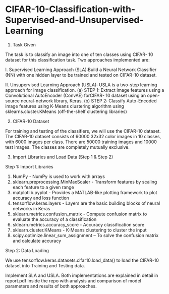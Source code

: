# CIFAR-10-Classification-with-Supervised-and-Unsupervised-Learning


1. Task Given

The task is to classify an image into one of ten classes using CIFAR- 10
dataset for this classification task. Two approaches implemented are:

I. Supervised Learning Approach (SLA):Build a Neural Network Classifier (NN)
with one hidden layer to be trained and tested on CIFAR-10 dataset.

II. Unsupervised Learning Approach (USLA): USLA is a two-step learning approach
for image classification.
(a) STEP 1: Extract image features using a Convolutional AutoEncoder (ConvAE) forCIFAR- 10 dataset using an open-source neural-network library,
Keras.
(b) STEP 2: Classify Auto-Encoded image features using K-Means clustering
algorithm using sklearns.cluster.KMeans (off-the-shelf clustering libraries)


2. CIFAR-10 Dataset

For training and testing of the classifiers, we will use the CIFAR-10 dataset. The
CIFAR-10 dataset consists of 60000 32x32 color images in 10 classes, with 6000
images per class. There are 50000 training images and 10000 test images. The classes
are completely mutually exclusive.


3. Import Libraries and Load Data (Step 1 & Step 2)

Step 1: Import Libraries
1) NumPy - NumPy is used to work with arrays
2) sklearn.preprocessing.MinMaxScaler - Transform features by scaling each feature to a
given range
3) matplotlib.pyplot - Provides a MATLAB-like plotting framework to plot accuracy and
loss function
4) tensorflow.keras.layers - Layers are the basic building blocks of neural networks in
Keras
5) sklearn.metrics.confusion_matrix - Compute confusion matrix to evaluate the accuracy
of a classification
6) sklearn.metrics.accuracy_score - Accuracy classification score
7) sklearn.cluster.KMeans - K-Means clustering to cluster the input
8) scipy.optimize.linear_sum_assignment – To solve the confusion matrix and calculate
accuracy

Step 2: Data Loading

We use tensorflow.keras.datasets.cifar10.load_data() to load the CIFAR-10 dataset into
Training and Testing data.


Implement SLA and USLA. Both implementations are explained in detail in report.pdf inside the repo with analysis and comparison of model parameters and results of both approaches.
